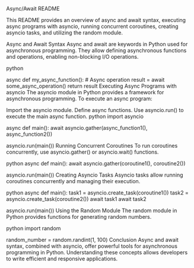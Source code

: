 Async/Await README

This README provides an overview of async and await syntax, executing async programs with asyncio, running concurrent coroutines, creating asyncio tasks, and utilizing the random module.

Async and Await Syntax
Async and await are keywords in Python used for asynchronous programming. They allow defining asynchronous functions and operations, enabling non-blocking I/O operations.

python

async def my_async_function():
    # Async operation
    result = await some_async_operation()
    return result
Executing Async Programs with asyncio
The asyncio module in Python provides a framework for asynchronous programming. To execute an async program:

Import the asyncio module.
Define async functions.
Use asyncio.run() to execute the main async function.
python
import asyncio

async def main():
    await asyncio.gather(async_function1(), async_function2())

asyncio.run(main())
Running Concurrent Coroutines
To run coroutines concurrently, use asyncio.gather() or asyncio.wait() functions.

python
async def main():
    await asyncio.gather(coroutine1(), coroutine2())

asyncio.run(main())
Creating Asyncio Tasks
Asyncio tasks allow running coroutines concurrently and managing their execution.

python
async def main():
    task1 = asyncio.create_task(coroutine1())
    task2 = asyncio.create_task(coroutine2())
    await task1
    await task2

asyncio.run(main())
Using the Random Module
The random module in Python provides functions for generating random numbers.

python
import random

random_number = random.randint(1, 100)
Conclusion
Async and await syntax, combined with asyncio, offer powerful tools for asynchronous programming in Python. Understanding these concepts allows developers to write efficient and responsive applications.
